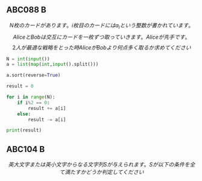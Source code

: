 ## ABC088 B  
$$
N枚のカードがあります。i枚目のカードにはa_iという整数が書かれています。
$$
$$
AliceとBobは交互にカードを一枚ずつ取っていきます。Aliceが先手です。
$$
$$
2人が最適な戦略をとった時AliceがBobより何点多く取るか求めてください
$$

```python
N = int(input())
a = list(map(int,input().split()))

a.sort(reverse=True)

result = 0

for i in range(N):
    if i%2 == 0:
        result += a[i]
    else:
        result -= a[i]

print(result)
```

## ABC104 B  
$$
英大文字または英小文字からなる文字列Sが与えられます。Sが以下の条件を全て満たすかどうか判定してください
$$

